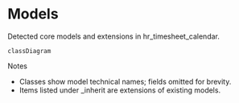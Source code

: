 # Models

Detected core models and extensions in hr_timesheet_calendar.

```mermaid
classDiagram
```

Notes
- Classes show model technical names; fields omitted for brevity.
- Items listed under _inherit are extensions of existing models.
